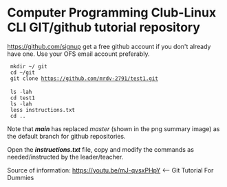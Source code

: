 # Computer Programming Club-Linux CLI GIT/github tutorial repository

https://github.com/signup get a free github account if you don't already have one. Use your OFS email account preferably.

<code> mkdir ~/ git </code> <br/>
<code> cd ~/git </code> <br/>
<code> git clone https://github.com/mrdv-2791/test1.git </code> <br/>
<code> ls -lah </code> <br/>
<code> cd test1 </code> <br/>
<code> ls -lah </code> <br/>
<code> less instructions.txt </code> <br/>
<code> cd .. </code> <br/>

Note that <b><i>main</i></b> has replaced <i>master</i> (shown in the png summary image) as the default branch for github repositories.

Open the <b><i>instructions.txt</i></b> file, copy and modify the commands as needed/instructed by the leader/teacher.

Source of information:
https://youtu.be/mJ-qvsxPHpY <-- Git Tutorial For Dummies

